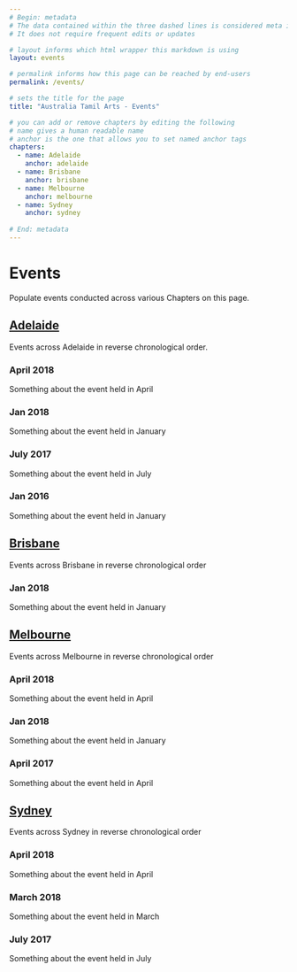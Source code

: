 ```yaml
---
# Begin: metadata
# The data contained within the three dashed lines is considered meta information
# It does not require frequent edits or updates

# layout informs which html wrapper this markdown is using
layout: events

# permalink informs how this page can be reached by end-users
permalink: /events/

# sets the title for the page
title: "Australia Tamil Arts - Events"

# you can add or remove chapters by editing the following
# name gives a human readable name
# anchor is the one that allows you to set named anchor tags
chapters:
  - name: Adelaide
    anchor: adelaide
  - name: Brisbane
    anchor: brisbane
  - name: Melbourne
    anchor: melbourne
  - name: Sydney
    anchor: sydney
    
# End: metadata
---
```


# Events

Populate events conducted across various Chapters on this page.

## [Adelaide](#adelaide)

Events across Adelaide in reverse chronological order.

### April 2018

  Something about the event held in April
  
### Jan 2018

  Something about the event held in January
  
### July 2017

  Something about the event held in July

### Jan 2016

  Something about the event held in January
  
## [Brisbane](#brisbane)

Events across Brisbane in reverse chronological order

### Jan 2018

  Something about the event held in January

## [Melbourne](#melbourne)

Events across Melbourne in reverse chronological order

### April 2018

  Something about the event held in April

### Jan 2018

  Something about the event held in January

### April 2017

  Something about the event held in April

## [Sydney](#sydney)

Events across Sydney in reverse chronological order

### April 2018

  Something about the event held in April
  
### March 2018

  Something about the event held in March
  
### July 2017

  Something about the event held in July
  
